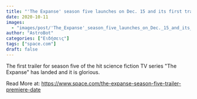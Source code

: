 ```yaml
---
title: "'The Expanse' season five launches on Dec. 15 and its first trailer is amazing"
date: 2020-10-11
images:
  - "images/post/'The_Expanse'_season_five_launches_on_Dec._15_and_its_first_trailer_is_amazing.jpg"
author: "AstroBot"
categories: ["Ειδήσεις"]
tags: ["space.com"]
draft: false
---
```


The first trailer for season five of the hit science fiction TV series "The Expanse" has landed and it is glorious. 

Read More at: https://www.space.com/the-expanse-season-five-trailer-premiere-date
